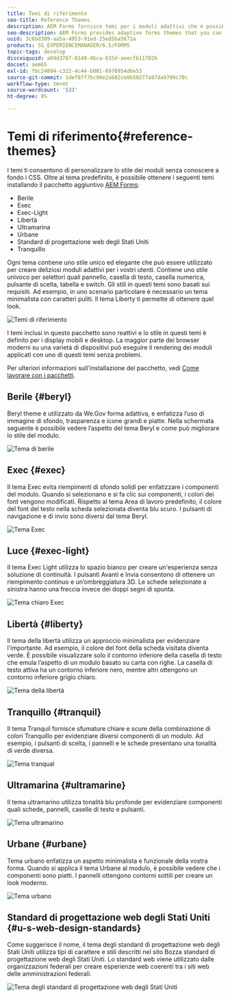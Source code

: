 ```yaml
---
title: Temi di riferimento
seo-title: Reference Themes
description: AEM Forms fornisce temi per i moduli adattivi che è possibile ottenere dalla Distribuzione di software e utilizzare per personalizzare lo stile di un modulo.
seo-description: AEM Forms provides adaptive forms themes that you can get from Software Distribution and use to style a form.
uuid: 3c6bd309-aa5a-4953-91ed-25ed5ba5671a
products: SG_EXPERIENCEMANAGER/6.5/FORMS
topic-tags: develop
discoiquuid: a69d3787-8149-4bca-835d-aeecfb11702b
docset: aem65
exl-id: f6c24894-c322-4c44-b001-8978954d6e53
source-git-commit: 1def8ff7bc90e2ab82ce8b50277a97da9709c78c
workflow-type: tm+mt
source-wordcount: '533'
ht-degree: 0%

---
```


# Temi di riferimento{#reference-themes}

[](../../forms/using/themes.md) I temi ti consentono di personalizzare lo stile dei moduli senza conoscere a fondo i CSS. Oltre al tema predefinito, è possibile ottenere i seguenti temi installando il pacchetto aggiuntivo [AEM Forms](https://experienceleague.adobe.com/docs/experience-manager-release-information/aem-release-updates/forms-updates/aem-forms-releases.html?lang=en):

* Berile
* Exec
* Exec-Light
* Libertà
* Ultramarina
* Urbane
* Standard di progettazione web degli Stati Uniti
* Tranquillo

Ogni tema contiene uno stile unico ed elegante che può essere utilizzato per creare deliziosi moduli adattivi per i vostri utenti. Contiene uno stile univoco per selettori quali pannello, casella di testo, casella numerica, pulsante di scelta, tabella e switch. Gli stili in questi temi sono basati sui requisiti. Ad esempio, in uno scenario particolare è necessario un tema minimalista con caratteri puliti. Il tema Liberty ti permette di ottenere quel look.

![Temi di riferimento](assets/ref-themes.png)

I temi inclusi in questo pacchetto sono reattivi e lo stile in questi temi è definito per i display mobili e desktop. La maggior parte dei browser moderni su una varietà di dispositivi può eseguire il rendering dei moduli applicati con uno di questi temi senza problemi.

Per ulteriori informazioni sull&#39;installazione del pacchetto, vedi [Come lavorare con i pacchetti](/help/sites-administering/package-manager.md).

## Berile {#beryl}

Beryl theme è utilizzato da We.Gov forma adattiva, e enfatizza l’uso di immagine di sfondo, trasparenza e icone grandi e piatte. Nella schermata seguente è possibile vedere l’aspetto del tema Beryl e come può migliorare lo stile del modulo.

![Tema di berile](assets/beryl.png)

<!--[Click to enlarge

](assets/beryl-1.png)-->

## Exec {#exec}

Il tema Exec evita riempimenti di sfondo solidi per enfatizzare i componenti del modulo. Quando si selezionano e si fa clic sui componenti, i colori dei font vengono modificati. Rispetto al tema Area di lavoro predefinito, il colore del font del testo nella scheda selezionata diventa blu scuro. I pulsanti di navigazione e di invio sono diversi dal tema Beryl.

![Tema Exec](assets/exec.png)

<!--[Click to enlarge

](assets/exec-1.png)-->

## Luce {#exec-light}

Il tema Exec Light utilizza lo spazio bianco per creare un&#39;esperienza senza soluzione di continuità. I pulsanti Avanti e Invia consentono di ottenere un riempimento continuo e un’ombreggiatura 3D. Le schede selezionate a sinistra hanno una freccia invece dei doppi segni di spunta.

![Tema chiaro Exec](assets/exec-light.png)

<!--[Click to enlarge

](assets/exec-light-1.png)-->

## Libertà {#liberty}

Il tema della libertà utilizza un approccio minimalista per evidenziare l&#39;importante. Ad esempio, il colore del font della scheda visitata diventa verde. È possibile visualizzare solo il contorno inferiore della casella di testo che emula l’aspetto di un modulo basato su carta con righe. La casella di testo attiva ha un contorno inferiore nero, mentre altri ottengono un contorno inferiore grigio chiaro.

![Tema della libertà](assets/liberty.png)

<!--[Click to enlarge

](assets/liberty-1.png)-->

## Tranquillo {#tranquil}

Il tema Tranquil fornisce sfumature chiare e scure della combinazione di colori Tranquillo per evidenziare diversi componenti di un modulo. Ad esempio, i pulsanti di scelta, i pannelli e le schede presentano una tonalità di verde diversa.

![Tema tranqual](assets/tranquil.png)

<!--[Click to enlarge

](assets/tranquil-1.png)-->

## Ultramarina {#ultramarine}

Il tema ultramarino utilizza tonalità blu profonde per evidenziare componenti quali schede, pannelli, caselle di testo e pulsanti.

![Tema ultramarino](assets/ultramarine.png)

<!--[Click to enlarge](assets/ultramarine-1.png)-->

## Urbane {#urbane}

Tema urbano enfatizza un aspetto minimalista e funzionale della vostra forma. Quando si applica il tema Urbane al modulo, è possibile vedere che i componenti sono piatti. I pannelli ottengono contorni sottili per creare un look moderno.

![Tema urbano](assets/urbane.png)

<!--[Click to enlarge

](assets/urbane-1.png)-->

## Standard di progettazione web degli Stati Uniti {#u-s-web-design-standards}

Come suggerisce il nome, il tema degli standard di progettazione web degli Stati Uniti utilizza tipi di carattere e stili descritti nel sito Bozza standard di progettazione web degli Stati Uniti. Lo standard web viene utilizzato dalle organizzazioni federali per creare esperienze web coerenti tra i siti web delle amministrazioni federali.

![Tema degli standard di progettazione web degli Stati Uniti](assets/us-web-standards.png)

<!--[Click to enlarge

](assets/usgov.png)-->

